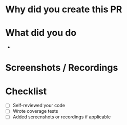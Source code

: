 # Why did you create this PR

<!-- Please add a link of the Ticket -->

# What did you do

-

# Screenshots / Recordings

# Checklist

- [ ] Self-reviewed your code
- [ ] Wrote coverage tests
- [ ] Added screenshots or recordings if applicable
